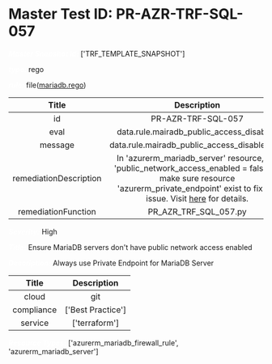 



# Master Test ID: PR-AZR-TRF-SQL-057


***<font color="white">Master Snapshot Id:</font>*** ['TRF_TEMPLATE_SNAPSHOT']

***<font color="white">type:</font>*** rego

***<font color="white">rule:</font>*** file([mariadb.rego])  
  
  
  
  

|Title|Description|
| :---: | :---: |
|id|PR-AZR-TRF-SQL-057|
|eval|data.rule.mairadb_public_access_disabled|
|message|data.rule.mairadb_public_access_disabled_err|
|remediationDescription|In 'azurerm_mariadb_server' resource, set 'public_network_access_enabled = false' or make sure resource 'azurerm_private_endpoint' exist to fix the issue. Visit <a href='https://registry.terraform.io/providers/hashicorp/azurerm/latest/docs/resources/mariadb_server#public_network_access_enabled' target='_blank'>here</a> for details.|
|remediationFunction|PR_AZR_TRF_SQL_057.py|


***<font color="white">Severity:</font>*** High

***<font color="white">Title:</font>*** Ensure MariaDB servers don't have public network access enabled

***<font color="white">Description:</font>*** Always use Private Endpoint for MariaDB Server  
  
  

|Title|Description|
| :---: | :---: |
|cloud|git|
|compliance|['Best Practice']|
|service|['terraform']|


***<font color="white">Resource Types:</font>*** ['azurerm_mariadb_firewall_rule', 'azurerm_mariadb_server']


[mariadb.rego]: https://github.com/prancer-io/prancer-compliance-test/tree/master/azure/terraform/mariadb.rego

